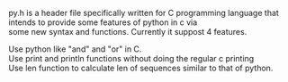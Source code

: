 py.h is a header file specifically written for C programming language that intends to provide some features of python in c via  
some new syntax and functions. Currently it suppost 4 features.  
  
  
Use python like "and" and "or" in C.  
Use print and println functions without doing the regular c printing  
Use len function to calculate len of sequences similar to that of python.  
